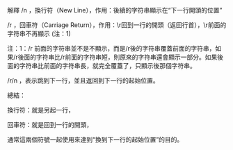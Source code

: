 
解釋
/n  ，換行符（New Line），作用：後續的字符串顯示在“下一行開頭的位置”

/r  ，回車符（Carriage Return），作用：\r回到一行的開頭（返回行首），\r前面的字符串不再顯示 (注：1)

注：1：/r 前面的字符串並不是不顯示，而是/r後的字符串覆蓋前面的字符串，如果/r後面的字符串比/r前面的字符串短，則原來的字符串還會顯示一部分。如果後面的字符串比前面的字符串長，就完全覆蓋了，只顯示後那個字符串。

/r/n ，表示跳到下一行，並且返回到下一行的起始位置。


總結：

換行符：就是另起一行，

回車符：就是回到一行的開頭，

通常這兩個符號一起使用來達到“換到下一行的起始位置”的目的。
